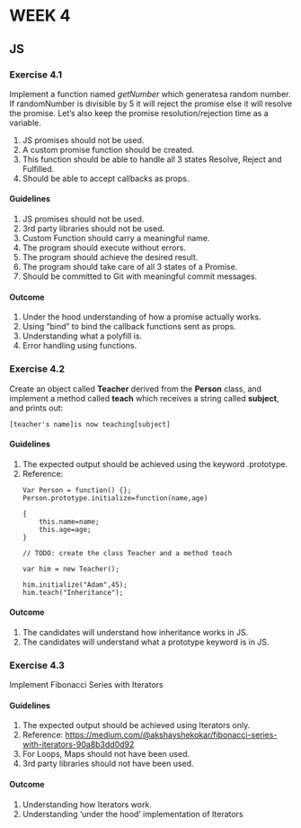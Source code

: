 # WEEK 4 ###

## JS ###

### Exercise 4.1 ###

 Implement a function named *getNumber* which generatesa random number. If randomNumber is divisible by 5 it will reject the promise else it will resolve the promise. Let’s also keep the promise resolution/rejection time as a variable. 
  1. JS promises should not be used.
  2. A custom promise function should be created.
  3. This function should be able to handle all 3 states Resolve, Reject and Fulfilled.
  4. Should be able to accept callbacks as props.
#### Guidelines ####

 1. JS promises should not be used.
 2. 3rd party libraries should not be used.
 3. Custom Function should carry a meaningful name.
 4. The program should execute without errors.
 5. The program should achieve the desired result.
 6. The program should take care of all 3 states of a Promise.
 7. Should be committed to Git with meaningful commit messages.
 
#### Outcome ###
 1. Under the hood understanding of how a promise actually works. 
 2. Using “bind” to bind the callback functions sent as props.
 3. Understanding what a polyfill is.
 4. Error handling using functions.
 
 
### Exercise 4.2 ###
 Create an object called **Teacher** derived from the **Person** class, and implement a method called **teach** which receives a string called **subject**, and prints out:
 
 `[teacher's name]is now teaching[subject]`

#### Guidelines ###

 1. The expected output should be achieved using the keyword .prototype.
 2. Reference:
    ```
    Var Person = function() {};
    Person.prototype.initialize=function(name,age)

    {
        this.name=name;
        this.age=age;
    }
    
    // TODO: create the class Teacher and a method teach
    
    var him = new Teacher();
    
    him.initialize("Adam",45);
    him.teach("Inheritance");
    ```
  
  
#### Outcome ###
 1. The candidates will understand how inheritance works in JS.
 2. The candidates will understand what a prototype keyword is in JS.
 
### Exercise 4.3 ###

 Implement Fibonacci Series with Iterators 

 #### Guidelines ###
 1. The expected output should be achieved using Iterators only.
 2. Reference: https://medium.com/@akshayshekokar/fibonacci-series-with-iterators-90a8b3dd0d92
 3. For Loops, Maps should not have been used.
 4. 3rd party libraries should not have been used.
 
#### Outcome ###
 1. Understanding how Iterators work.
 2. Understanding ‘under the hood’ implementation of Iterators